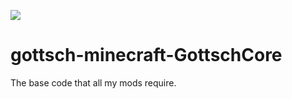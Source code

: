 ![](./GottschCore1.12/src/resources/gottschcore-logo.png)
# gottsch-minecraft-GottschCore
The base code that all my mods require.
